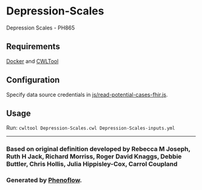 # Depression-Scales

Depression Scales - PH865

## Requirements

[Docker](https://docs.docker.com/install/) and [CWLTool](https://github.com/common-workflow-language/cwltool#install)

## Configuration

Specify data source credentials in [js/read-potential-cases-fhir.js](js/read-potential-cases-fhir.js).

## Usage

Run: `cwltool Depression-Scales.cwl Depression-Scales-inputs.yml`

***

### Based on original definition developed by Rebecca M Joseph, Ruth H Jack, Richard Morriss, Roger David Knaggs, Debbie Buttler, Chris Hollis, Julia Hippisley-Cox, Carrol Coupland
### Generated by [Phenoflow](https://kclhi.org/phenoflow).
